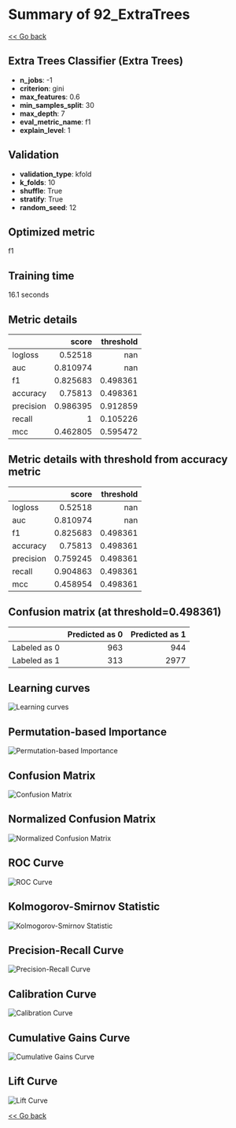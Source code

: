 # Summary of 92_ExtraTrees

[<< Go back](../README.md)


## Extra Trees Classifier (Extra Trees)
- **n_jobs**: -1
- **criterion**: gini
- **max_features**: 0.6
- **min_samples_split**: 30
- **max_depth**: 7
- **eval_metric_name**: f1
- **explain_level**: 1

## Validation
 - **validation_type**: kfold
 - **k_folds**: 10
 - **shuffle**: True
 - **stratify**: True
 - **random_seed**: 12

## Optimized metric
f1

## Training time

16.1 seconds

## Metric details
|           |    score |   threshold |
|:----------|---------:|------------:|
| logloss   | 0.52518  |  nan        |
| auc       | 0.810974 |  nan        |
| f1        | 0.825683 |    0.498361 |
| accuracy  | 0.75813  |    0.498361 |
| precision | 0.986395 |    0.912859 |
| recall    | 1        |    0.105226 |
| mcc       | 0.462805 |    0.595472 |


## Metric details with threshold from accuracy metric
|           |    score |   threshold |
|:----------|---------:|------------:|
| logloss   | 0.52518  |  nan        |
| auc       | 0.810974 |  nan        |
| f1        | 0.825683 |    0.498361 |
| accuracy  | 0.75813  |    0.498361 |
| precision | 0.759245 |    0.498361 |
| recall    | 0.904863 |    0.498361 |
| mcc       | 0.458954 |    0.498361 |


## Confusion matrix (at threshold=0.498361)
|              |   Predicted as 0 |   Predicted as 1 |
|:-------------|-----------------:|-----------------:|
| Labeled as 0 |              963 |              944 |
| Labeled as 1 |              313 |             2977 |

## Learning curves
![Learning curves](learning_curves.png)

## Permutation-based Importance
![Permutation-based Importance](permutation_importance.png)
## Confusion Matrix

![Confusion Matrix](confusion_matrix.png)


## Normalized Confusion Matrix

![Normalized Confusion Matrix](confusion_matrix_normalized.png)


## ROC Curve

![ROC Curve](roc_curve.png)


## Kolmogorov-Smirnov Statistic

![Kolmogorov-Smirnov Statistic](ks_statistic.png)


## Precision-Recall Curve

![Precision-Recall Curve](precision_recall_curve.png)


## Calibration Curve

![Calibration Curve](calibration_curve_curve.png)


## Cumulative Gains Curve

![Cumulative Gains Curve](cumulative_gains_curve.png)


## Lift Curve

![Lift Curve](lift_curve.png)



[<< Go back](../README.md)
